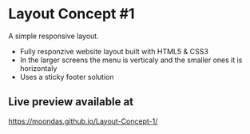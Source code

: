 # Layout Concept #1
A simple responsive layout.

- Fully responzive website layout built with HTML5 & CSS3
- In the larger screens the menu is verticaly and the smaller ones it is horizontaly
- Uses a sticky footer solution

## Live preview available at
https://moondas.github.io/Layout-Concept-1/
